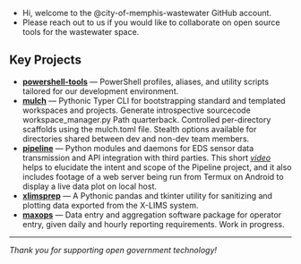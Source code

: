 - Hi, welcome to the @city-of-memphis-wastewater GitHub account.
- Please reach out to us if you would like to collaborate on open source tools for the wastewater space.
<!---
City-of-Memphis-Wastewater/City-of-Memphis-Wastewater is a ✨ special ✨ repository because its `README.md` (this file) appears on your GitHub profile.
You can click the Preview link to take a look at your changes.
--->

## Key Projects

- [**powershell-tools**](https://github.com/City-of-Memphis-Wastewater/powershell-tools) — PowerShell profiles, aliases, and utility scripts tailored for our development environment.
- [**mulch**](https://github.com/City-of-Memphis-Wastewater/mulch) — Pythonic Typer CLI for bootstrapping standard and templated workspaces and projects. Generate introspective sourcecode workspace_manager.py Path quarterback. Controlled per-directory scaffolds using the mulch.toml file. Stealth options available for directories shared between dev and non-dev team members.
- [**pipeline**](https://github.com/City-of-Memphis-Wastewater/pipeline) — Python modules and daemons for EDS sensor data transmission and API integration with third parties. This short [*video*](https://youtube.com/shorts/V6690KY2tao) helps to elucidate the intent and scope of the Pipeline project, and it also includes footage of a web server being run from Termux on Android to display a live data plot on local host.
- [**xlimsprep**](https://github.com/City-of-Memphis-Wastewater/xlimsprep) — A Pythonic pandas and tkinter utility for sanitizing and plotting data exported from the X-LIMS system.
- [**maxops**](https://github.com/City-of-Memphis-Wastewater/maxops) — Data entry and aggregation software package for operator entry, given daily and hourly reporting requirements. Work in progress.

---

*Thank you for supporting open government technology!*
